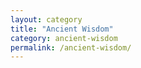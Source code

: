 ```yaml
---
layout: category
title: "Ancient Wisdom"
category: ancient-wisdom
permalink: /ancient-wisdom/
---
```

